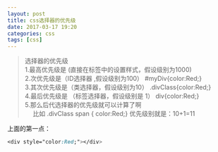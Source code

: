 ```yaml
---
layout: post
title: css选择器的优先级
date: 2017-03-17 19:20
categories: css
tags: [css]
---
```

> 选择器的优先级 <br>
> 1.最高优先级是 (直接在标签中的设置样式，假设级别为1000) <br>
> 2.次优先级是（ID选择器 ,假设级别为100）   #myDiv{color:Red;} <br>
> 3.其次优先级是（类选择器，假设级别为10） .divClass{color:Red;}<br>
> 4.最后优先级是 （标签选择器，假设级别是 1）  div{color:Red;}<br>
> 5.那么后代选择器的优先级就可以计算了啊<br>
　  比如 .divClass  span { color:Red;}   优先级别就是：10+1=11
  
上面的第一点：
```css
<div style="color:Red;"></div>
```